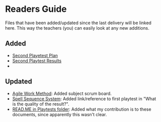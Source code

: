 # Readers Guide
Files that have been added/updated since the last delivery will be linked here. This way the teachers (you) can easily look at any new additions.

## Added
- [Second Playetest Plan](2.%20Secrets%20of%20Ignacios/2.%20Playtests/04.%20Second%20Playtest%20Plan.md)
- [Second Playtest Results](2.%20Secrets%20of%20Ignacios/2.%20Playtests/05.%20Second%20Playtest%20Results.md)
- 

## Updated
- [Agile Work Method](2.%20Secrets%20of%20Ignacios/4.%20Project%20Management/4.%20Agile%20Work%20Method.md): Added subject scrum board.
- [Spell Sequence System](2.%20Secrets%20of%20Ignacios/1.%20Devlogs/02.%20Spell%20Sequence%20System.md): Added link/reference to first playtest in "What is the quality of the result?". 
- [READ.ME in Playtests folder](2.%20Secrets%20of%20Ignacios/2.%20Playtests): Added what my contribution is to these documents, since apparently this wasn't clear.
